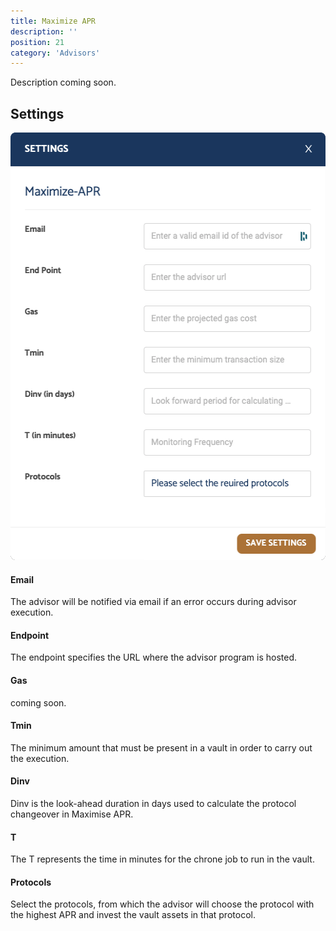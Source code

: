 ```yaml
---
title: Maximize APR
description: ''
position: 21
category: 'Advisors'
---
```


Description coming soon.

## Settings

<img src="./screenshots/create-vault-advisor-settings-maximize-apr.png" width="520" height="684" alt="Create a vault"/>

#### Email

The advisor will be notified via email if an error occurs during advisor execution.

#### Endpoint

The endpoint specifies the URL where the advisor program is hosted. 

#### Gas

coming soon.

#### Tmin

The minimum amount that must be present in a vault in order to carry out the execution.

#### Dinv

Dinv is the look-ahead duration in days used to calculate the protocol changeover in Maximise APR.

#### T

The T represents the time in minutes for the chrone job to run in the vault.

#### Protocols

Select the protocols, from which the advisor will choose the protocol with the highest APR and invest the vault assets in that protocol.
